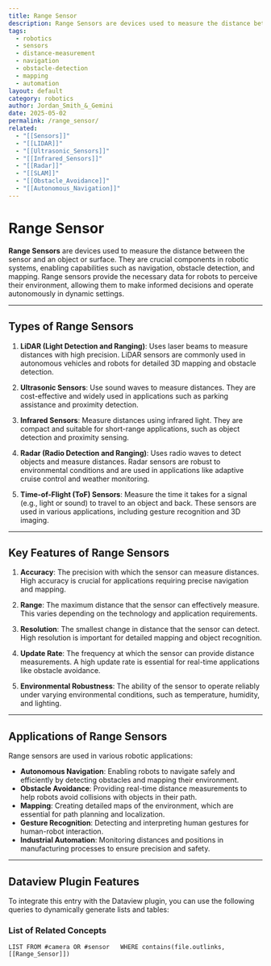 ```yaml
---
title: Range Sensor
description: Range Sensors are devices used to measure the distance between the sensor and an object or surface, crucial for robotic navigation, obstacle detection, and mapping.
tags:
  - robotics
  - sensors
  - distance-measurement
  - navigation
  - obstacle-detection
  - mapping
  - automation
layout: default
category: robotics
author: Jordan_Smith_&_Gemini
date: 2025-05-02
permalink: /range_sensor/
related:
  - "[[Sensors]]"
  - "[[LIDAR]]"
  - "[[Ultrasonic_Sensors]]"
  - "[[Infrared_Sensors]]"
  - "[[Radar]]"
  - "[[SLAM]]"
  - "[[Obstacle_Avoidance]]"
  - "[[Autonomous_Navigation]]"
---
```


# Range Sensor

**Range Sensors** are devices used to measure the distance between the sensor and an object or surface. They are crucial components in robotic systems, enabling capabilities such as navigation, obstacle detection, and mapping. Range sensors provide the necessary data for robots to perceive their environment, allowing them to make informed decisions and operate autonomously in dynamic settings.

---

## Types of Range Sensors

1. **LiDAR (Light Detection and Ranging)**: Uses laser beams to measure distances with high precision. LiDAR sensors are commonly used in autonomous vehicles and robots for detailed 3D mapping and obstacle detection.

2. **Ultrasonic Sensors**: Use sound waves to measure distances. They are cost-effective and widely used in applications such as parking assistance and proximity detection.

3. **Infrared Sensors**: Measure distances using infrared light. They are compact and suitable for short-range applications, such as object detection and proximity sensing.

4. **Radar (Radio Detection and Ranging)**: Uses radio waves to detect objects and measure distances. Radar sensors are robust to environmental conditions and are used in applications like adaptive cruise control and weather monitoring.

5. **Time-of-Flight (ToF) Sensors**: Measure the time it takes for a signal (e.g., light or sound) to travel to an object and back. These sensors are used in various applications, including gesture recognition and 3D imaging.

---

## Key Features of Range Sensors

1. **Accuracy**: The precision with which the sensor can measure distances. High accuracy is crucial for applications requiring precise navigation and mapping.

2. **Range**: The maximum distance that the sensor can effectively measure. This varies depending on the technology and application requirements.

3. **Resolution**: The smallest change in distance that the sensor can detect. High resolution is important for detailed mapping and object recognition.

4. **Update Rate**: The frequency at which the sensor can provide distance measurements. A high update rate is essential for real-time applications like obstacle avoidance.

5. **Environmental Robustness**: The ability of the sensor to operate reliably under varying environmental conditions, such as temperature, humidity, and lighting.

---

## Applications of Range Sensors

Range sensors are used in various robotic applications:

- **Autonomous Navigation**: Enabling robots to navigate safely and efficiently by detecting obstacles and mapping their environment.
- **Obstacle Avoidance**: Providing real-time distance measurements to help robots avoid collisions with objects in their path.
- **Mapping**: Creating detailed maps of the environment, which are essential for path planning and localization.
- **Gesture Recognition**: Detecting and interpreting human gestures for human-robot interaction.
- **Industrial Automation**: Monitoring distances and positions in manufacturing processes to ensure precision and safety.

---
## Dataview Plugin Features

To integrate this entry with the Dataview plugin, you can use the following queries to dynamically generate lists and tables:

### List of Related Concepts
```dataview
LIST FROM #camera OR #sensor   WHERE contains(file.outlinks, [[Range_Sensor]])
